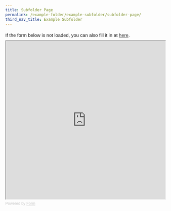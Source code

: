 ```yaml
---
title: Subfolder Page
permalink: /example-folder/example-subfolder/subfolder-page/
third_nav_title: Example Subfolder
---
```

<div style="font-family: Sans-Serif; font-size: 15px; color: #000; opacity: 0.9; padding-top: 5px; padding-bottom: 8px;"> If the form below is not loaded, you can also fill it in at <a href="https://form.gov.sg/63c90a600447a00011df9f1d">here</a>. </div> <!-- Change the width and height values to suit you best --> <iframe style="width: 100%; height: 500px" src="https://form.gov.sg/63c90a600447a00011df9f1d" id="iframe"></iframe> <div style="font-family: Sans-Serif; font-size: 12px; color: #999; opacity: 0.5; padding-top: 5px;"> Powered by <a style="color: #999" href="https://form.gov.sg">Form</a> </div>